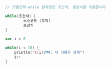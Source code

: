 
```Kotlin
	// 코틀린의 while 반복문은 조건식, 증감식을 이용합니다

	while(조건식) {
			소스코드 (로직)
			증감식
	}
```

```Kotlin
	var i = 0

    while(i < 10) {
        println("${i}번째: 내 이름은 참새")
        i++
    }
```
